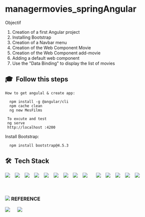 # managermovies_springAngular


Objectif


1. Creation of a first Angular project
2. Installing Bootstrap
3. Creation of a Navbar menu
4. Creation of the Web Component Movie
5. Creation of the Web Component add-movie
6. Adding a default web component
7. Use the "Data Binding" to display the list of movies
 
## 🎓 &nbsp;Follow this steps


 
  <div>
 
    How to get angulal & create app:
  <!---install angular-->
      npm install -g @angular/cli
      npm cache clean
      ng new MesFilms
    
 </div>


  
   
     
     To excute and test 
     ng serve
     http://localhost :4200
    
  
   
  Install Bootstrap:
  
      npm install bootstrap@4.5.3 

     
      
## 🛠 &nbsp;Tech Stack 

<div>
  <img src="https://img.icons8.com/color-glass/40/4a90e2/github.png"/>&nbsp; &nbsp;
  <img src="https://img.icons8.com/color/40/000000/git.png"/>&nbsp; &nbsp;
  <img src="https://img.icons8.com/color/40/000000/visual-studio-code-2019.png"/>&nbsp; &nbsp;
  <img src="https://img.icons8.com/color/40/000000/java-coffee-cup-logo--v1.png"/>&nbsp; &nbsp;
  <img src="https://img.icons8.com/color/40/000000/java-coffee-bean-logo.png"/>&nbsp; &nbsp;
  <img src="https://img.icons8.com/color/40/4a90e2/spring-logo.png"/>&nbsp; &nbsp;
  <img src="https://img.icons8.com/color/40/000000/html-5.png"/>&nbsp; &nbsp;
  <img src="https://img.icons8.com/color/40/000000/css3.png"/>&nbsp; &nbsp;
  <img src="https://img.icons8.com/color/40/000000/typescript.png"/>&nbsp; &nbsp;&nbsp; &nbsp;
  <img src="https://img.icons8.com/color/40/000000/javascript.png"/>&nbsp; &nbsp;
  <img src="https://img.icons8.com/color/40/000000/angularjs.png"/>&nbsp; &nbsp;
  <img src="https://img.icons8.com/nolan/40/json.png"/>&nbsp; &nbsp;
  <img src="https://img.icons8.com/fluency/40/000000/mysql-logo.png"/>&nbsp; &nbsp;
  <img src="https://img.icons8.com/color/40/000000/bootstrap.png"/>
  
 

</div>

<br>
<br>

### <img src="https://img.icons8.com/external-tal-revivo-green-tal-revivo/36/000000/external-reference-book-for-a-mechanical-engineering-and-mechanics-school-green-tal-revivo.png"/> REFERENCE

<div>
 
[<img src="https://img.icons8.com/external-tal-revivo-shadow-tal-revivo/35/000000/external-angular-a-typescript-based-open-source-web-application-framework-logo-shadow-tal-revivo.png"/>](https://angular.io/tutorial/toh-pt4) &nbsp;&nbsp;&nbsp;&nbsp;
[<img src="https://img.icons8.com/color/40/000000/youtube-play.png"/>](https://www.youtube.com/watch?v=i_CIygNtrCw&list=PLS--am5zK1AZf8YTQCPPRb54JLAc8W_92&ab_channel=NadhemBELHADJ)
 
 </div>
